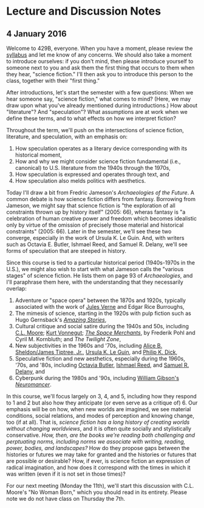 # Lecture and Discussion Notes 

## 4 January 2016 

Welcome to 429B, everyone. When you have a moment, please review the [syllabus](http://web.uvic.ca/~englblog/429bs2016.pdf) and let me know of any concerns. We should also take a moment to introduce ourselves: if you don't mind, then please introduce yourself to someone next to you and ask them the first thing that occurs to them when they hear, "science fiction." I'll then ask you to introduce this person to the class, together with their "first thing." 

After introductions, let's start the semester with a few questions: When we hear someone say, "science fiction," what comes to mind? (Here, we may draw upon what you've already mentioned during introductions.) How about "literature"? And "speculation"? What assumptions are at work when we define these terms, and to what effects on how we interpret fiction? 

Throughout the term, we'll push on the intersections of science fiction, literature, and speculation, with an emphasis on:

1. How speculation operates as a literary device corresponding with its historical moment, 
2. How and why we might consider science fiction fundamental (i.e., canonical) to U.S. literature from the 1940s through the 1970s,
3. How speculation is expressed and operates through text, and 
4. How speculation also melds politics with aesthetics.  

Today I'll draw a bit from Fredric Jameson's *Archaeologies of the Future*. A common debate is how science fiction differs from fantasy. Borrowing from Jameson, we might say that science fiction is "the exploration of all constraints thrown up by history itself" (2005: 66), wheras fantasy is "a celebration of human creative power and freedom which becomes idealistic only by virtue of the omission of precisely those material and historical constraints" (2005: 66). Later in the semester, we'll see these two converge, especially in the work of Ursula K. Le Guin. And, with writers such as Octavia E. Butler, Ishmael Reed, and Samuel R. Delany, we'll see forms of speculation that are steeped in history. 
 
Since this course is tied to a particular historical period (1940s-1970s in the U.S.), we might also wish to start with what Jameson calls the "various stages" of science fiction. He lists them on page 93 of *Archaeologies*, and I'll paraphrase them here, with the understanding that they necessarily overlap: 

1. Adventure or "space opera" between the 1870s and 1920s, typically associated with the work of [Jules Verne](https://archive.org/details/191620000LeaguesUnderTheSea) and Edgar Rice Burroughs, 
2. The mimesis of science, starting in the 1920s with pulp fiction such as Hugo Gernsback's [*Amazing Stories*](https://www.youtube.com/watch?v=r-oYbjDK3Z8),
3. Cultural critique and social satire during the 1940s and 50s, including [C.L. Moore](https://en.wikipedia.org/wiki/C._L._Moore); [Kurt Vonnegut](https://archive.org/details/KurtVonnegut-InConversationcompleteInterview); [*The Space Merchants*](https://archive.org/details/CBSRadioWorkshop#), by Frederik Pohl and Cyril M. Kornbluth; and *The Twilight Zone*, 
4. New subjectivities in the 1960s and '70s, including [Alice B. Sheldon/James Tiptree, Jr.](https://en.wikipedia.org/wiki/The_Girl_Who_Was_Plugged_In), [Ursula K. Le Guin](https://en.wikipedia.org/wiki/Ursula_K._Le_Guin), and [Philip K. Dick](https://archive.org/details/Rare_Philip_K_Dick_interview_2006),
5. Speculative fiction and new aesthetics, especially during the 1960s, '70s, and '80s, including [Octavia Butler](https://archive.org/details/Interview_with_Octavia_Butler), [Ishmael Reed](https://archive.org/details/PnUnscripted-IshmaelReed), and [Samuel R. Delany](https://archive.org/details/SeeingEarTheatre_690), and 
6. Cyberpunk during the 1980s and '90s, including [William Gibson's *Neuromancer*](https://archive.org/details/Timothy_Leary_Archives_206.dv).

In this course, we'll focus largely on 3, 4, and 5, including how they respond to 1 and 2 but also how they anticipate (or even serve as a critique of) 6. Our emphasis will be on how, when new worlds are imagined, we see material conditions, social relations, and modes of perception and knowing change, too (if at all). That is, *science fiction has a long history of creating worlds without changing worldviews*, and it is often quite socially and stylistically conservative. *How, then, are the books we're reading both challenging and perptuating norms, including norms we associate with writing, reading, power, bodies, and landscapes?* How do they propose gaps between the histories or futures we may take for granted and the histories or futures that are possible or desirable? How, if ever, is science fiction an expression of radical imagination, and how does it correspond with the times in which it was written (even if it is not set in those times)? 

For our next meeting (Monday the 11th), we'll start this discussion with C.L. Moore's "No Woman Born," which you should read in its entirety. Please note we do not have class on Thursday the 7th. 
